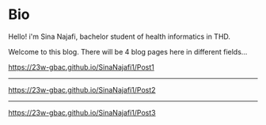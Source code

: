 # Bio

Hello! i'm Sina Najafi, bachelor student of health informatics in THD.

Welcome to this blog. There will be 4 blog pages here in different fields...

https://23w-gbac.github.io/SinaNajafi1/Post1

---------------------------------------------

https://23w-gbac.github.io/SinaNajafi1/Post2

---------------------------------------------

https://23w-gbac.github.io/SinaNajafi1/Post3
